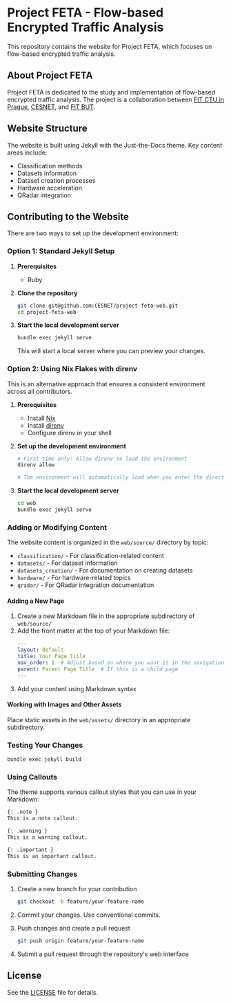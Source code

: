 # Project FETA - Flow-based Encrypted Traffic Analysis

This repository contains the website for Project FETA, which focuses on flow-based encrypted traffic analysis.

## About Project FETA

Project FETA is dedicated to the study and implementation of flow-based encrypted traffic analysis. The project is a collaboration between [FIT CTU in Prague](https://www.fit.cvut.cz/), [CESNET](https://cesnet.cz/), and [FIT BUT](https://www.fit.vutbr.cz/).

## Website Structure

The website is built using Jekyll with the Just-the-Docs theme. Key content areas include:

- Classification methods
- Datasets information
- Dataset creation processes
- Hardware acceleration
- QRadar integration

## Contributing to the Website

There are two ways to set up the development environment:

### Option 1: Standard Jekyll Setup

1. **Prerequisites**
   - Ruby

2. **Clone the repository**
   ```bash
   git clone git@github.com:CESNET/project-feta-web.git
   cd project-feta-web
   ```

3. **Start the local development server**
   ```bash
   bundle exec jekyll serve
   ```
   This will start a local server where you can preview your changes.

### Option 2: Using Nix Flakes with direnv

This is an alternative approach that ensures a consistent environment across all contributors.

1. **Prerequisites**
   - Install [Nix](https://nixos.org/download.html)
   - Install [direnv](https://direnv.net/docs/installation.html)
   - Configure direnv in your shell

2. **Set up the development environment**
   ```bash
   # First time only: Allow direnv to load the environment
   direnv allow
   
   # The environment will automatically load when you enter the directory
   ```

3. **Start the local development server**
   ```bash
   cd web
   bundle exec jekyll serve
   ```

### Adding or Modifying Content

The website content is organized in the `web/source/` directory by topic:

- `classification/` - For classification-related content
- `datasets/` - For dataset information
- `datasets_creation/` - For documentation on creating datasets
- `hardware/` - For hardware-related topics
- `qradar/` - For QRadar integration documentation

#### Adding a New Page

1. Create a new Markdown file in the appropriate subdirectory of `web/source/`
2. Add the front matter at the top of your Markdown file:
   ```yaml
   ---
   layout: default
   title: Your Page Title
   nav_order: 1  # Adjust based on where you want it in the navigation
   parent: Parent Page Title  # If this is a child page
   ---
   ```
3. Add your content using Markdown syntax

#### Working with Images and Other Assets

Place static assets in the `web/assets/` directory in an appropriate subdirectory.

### Testing Your Changes

```bash
bundle exec jekyll build
```

### Using Callouts

The theme supports various callout styles that you can use in your Markdown:

```markdown
{: .note }
This is a note callout.

{: .warning }
This is a warning callout.

{: .important }
This is an important callout.
```

### Submitting Changes

1. Create a new branch for your contribution
   ```bash
   git checkout -b feature/your-feature-name
   ```

2. Commit your changes. Use conventional commits.


3. Push changes and create a pull request
   ```bash
   git push origin feature/your-feature-name
   ```

4. Submit a pull request through the repository's web interface

## License

See the [LICENSE](LICENSE) file for details.